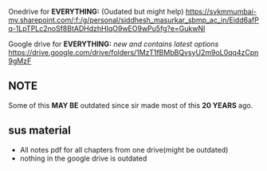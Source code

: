 Onedrive for **EVERYTHING:** (Oudated but might help)
https://svkmmumbai-my.sharepoint.com/:f:/g/personal/siddhesh_masurkar_sbmp_ac_in/Eidd6afPq-1LpTPLc2noSf8BtADHdzhHIqO9wEO9wPu5fg?e=GukwNI

Google drive for **EVERYTHING:** *new and contains latest options*
https://drive.google.com/drive/folders/1MzT1fBMbBQvsyU2m9oL0qq4zCpn9gMzF
## NOTE 
Some of this **MAY BE** outdated since sir made most of this **20 YEARS** ago.
## sus material
- All notes pdf for all chapters from one drive(might be outdated)
- nothing in the google drive is outdated
